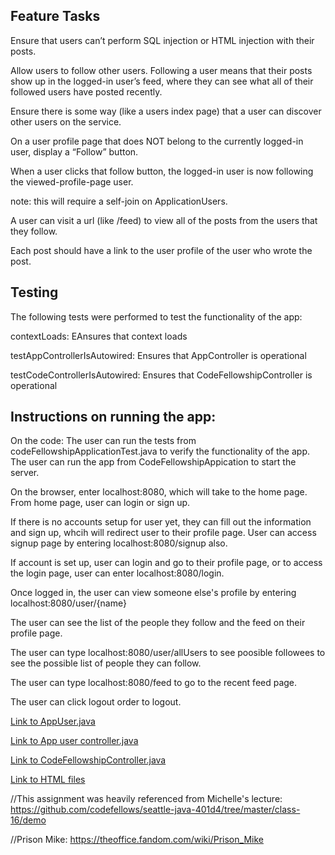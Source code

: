 ## Feature Tasks

Ensure that users can’t perform SQL injection or HTML injection with their posts.

Allow users to follow other users. Following a user means that their posts show up in the logged-in user’s feed, where they can see what all of their followed users have posted recently.

Ensure there is some way (like a users index page) that a user can discover other users on the service.

On a user profile page that does NOT belong to the currently logged-in user, display a “Follow” button. 

When a user clicks that follow button, the logged-in user is now following the viewed-profile-page user.

note: this will require a self-join on ApplicationUsers.

A user can visit a url (like /feed) to view all of the posts from the users that they follow.

Each post should have a link to the user profile of the user who wrote the post.

## Testing
The following tests were performed to test the functionality of the app:

  contextLoads: EAnsures that context loads
  
  testAppControllerIsAutowired: Ensures that AppController is operational
  
  testCodeControllerIsAutowired: Ensures that CodeFellowshipController is operational


## Instructions on running the app:

On the code: The user can run the tests from codeFellowshipApplicationTest.java to verify the functionality of the app.
The user can run the app from CodeFellowshipAppication to start the server.
 
 On the browser, enter localhost:8080, which will take to the home page.
  From home page, user can login or sign up.
  
  If there is no accounts setup for user yet, they can fill out the information and sign up, whcih will redirect user to their profile page. User can access signup page by entering localhost:8080/signup also.
  
  If account is set up, user can login and go to their profile page, or to access the login page, user can enter localhost:8080/login.
  
  Once logged in, the user can view someone else's profile by entering localhost:8080/user/{name}
  
  The user can see the list of the people they follow and the feed on their profile page.
  
  The user can type localhost:8080/user/allUsers to see poosible followees to see the possible list of people they can follow.
  
  The user can type localhost:8080/feed to go to the recent feed page.
  
  The user can click logout order to logout.



[Link to AppUser.java](https://github.com/sadhikari07/CodeFellowship/blob/master/src/main/java/com/suadhCodeFellowship/codeFellowship/AppUser/AppUser.java)

[Link to App user controller.java](https://github.com/sadhikari07/CodeFellowship/blob/master/src/main/java/com/suadhCodeFellowship/codeFellowship/AppUser/AppUserController.java)

[Link to CodeFellowshipController.java](https://github.com/sadhikari07/CodeFellowship/blob/master/src/main/java/com/suadhCodeFellowship/codeFellowship/CodeFellowshipController.java)

[Link to HTML files](https://github.com/sadhikari07/CodeFellowship/tree/master/src/main/resources/templates)



//This assignment was heavily referenced from Michelle's lecture: https://github.com/codefellows/seattle-java-401d4/tree/master/class-16/demo

//Prison Mike: https://theoffice.fandom.com/wiki/Prison_Mike

